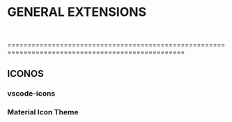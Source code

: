 
# GENERAL EXTENSIONS 

<br>

==================================================================================================

## ICONOS

### vscode-icons

### Material Icon Theme

<br>